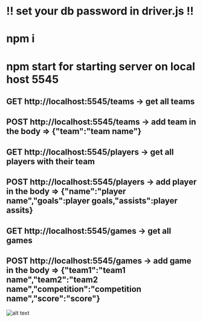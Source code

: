 # !! set your db password in driver.js !!
# npm i
# npm start for starting server on local host 5545

## GET http://localhost:5545/teams -> get all teams
## POST http://localhost:5545/teams -> add team in the body => {"team":"team name"}

## GET http://localhost:5545/players -> get all players with their team
## POST http://localhost:5545/players -> add player in the body => {"name":"player name","goals":player goals,"assists":player assits}

## GET http://localhost:5545/games -> get all games
## POST http://localhost:5545/games -> add game in the body => {"team1":"team1 name","team2":"team2 name","competition":"competition name","score":"score"}


![alt text](http://url/to/graph.svg)

